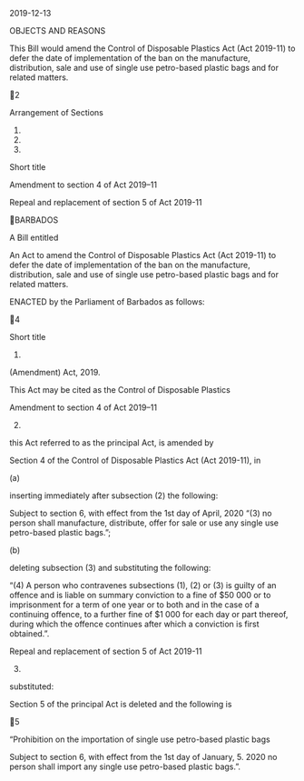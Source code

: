 2019-12-13

OBJECTS AND REASONS

This Bill would amend the Control of Disposable Plastics Act (Act 2019-11)
to defer the date of implementation of the ban on the manufacture, distribution,
sale and use of single use petro-based plastic bags and for related matters.

2

Arrangement of Sections

1.

2.

3.

Short title

Amendment to section 4 of Act 2019–11

Repeal and replacement of section 5 of Act 2019-11

BARBADOS

A Bill entitled

An Act to amend the Control of Disposable Plastics Act (Act 2019-11) to
defer the date of implementation of the ban on the manufacture, distribution,
sale and use of single use petro-based plastic bags and for related matters.

ENACTED by the Parliament of Barbados as follows:

4

Short title

1.
(Amendment) Act, 2019.

This  Act  may  be  cited  as  the  Control  of  Disposable  Plastics

Amendment to section 4 of Act 2019–11

2.
this Act referred to as the principal Act, is amended by

Section 4 of the Control of Disposable Plastics Act (Act 2019-11), in

(a)

inserting immediately after subsection (2) the following:

Subject to section 6, with effect from the 1st day of April, 2020
“(3)
no person shall manufacture, distribute, offer for sale or use any single
use petro-based plastic bags.”;

(b)

deleting subsection (3) and substituting the following:

“(4)
A person who contravenes subsections (1), (2) or (3) is guilty of
an offence and is liable on summary conviction to a fine of $50 000 or
to imprisonment for a term of one year or to both and in the case of a
continuing  offence,  to  a  further  fine  of  $1  000  for  each  day  or  part
thereof, during which the offence continues after which a conviction is
first obtained.”.

Repeal and replacement of section 5 of Act 2019-11

3.
substituted:

Section  5  of  the  principal  Act  is  deleted  and  the  following  is

5

“Prohibition on the importation of single use petro-based
plastic bags

Subject to section 6, with effect from the 1st day of January,
5.
2020 no person shall import any single use petro-based plastic bags.”.

